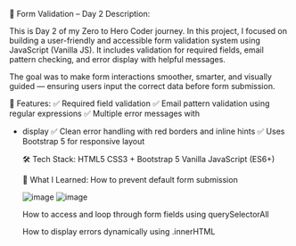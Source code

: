 🚀 Form Validation – Day 2
Description:

This is Day 2 of my Zero to Hero Coder journey.
In this project, I focused on building a user-friendly and accessible form validation system using JavaScript (Vanilla JS). It includes validation for required fields, email pattern checking, and error display with helpful messages.

The goal was to make form interactions smoother, smarter, and visually guided — ensuring users input the correct data before form submission.

🔧 Features:
✅ Required field validation
✅ Email pattern validation using regular expressions
✅ Multiple error messages with <ul><li> display
✅ Clean error handling with red borders and inline hints
✅ Uses Bootstrap 5 for responsive layout

🛠️ Tech Stack:
HTML5
CSS3 + Bootstrap 5
Vanilla JavaScript (ES6+)

📌 What I Learned:
How to prevent default form submission

![image](https://github.com/user-attachments/assets/852aee28-dfbe-4817-a32c-ec8781c3a24c)
![image](https://github.com/user-attachments/assets/c35598e7-e576-4b28-a944-34e494fe93ed)



How to access and loop through form fields using querySelectorAll

How to display errors dynamically using .innerHTML

